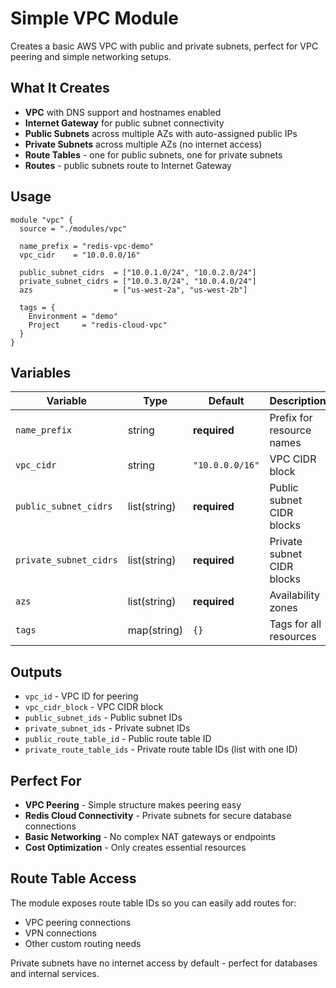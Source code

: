 # Simple VPC Module

Creates a basic AWS VPC with public and private subnets, perfect for VPC peering and simple networking setups.

## What It Creates

- **VPC** with DNS support and hostnames enabled
- **Internet Gateway** for public subnet connectivity  
- **Public Subnets** across multiple AZs with auto-assigned public IPs
- **Private Subnets** across multiple AZs (no internet access)
- **Route Tables** - one for public subnets, one for private subnets
- **Routes** - public subnets route to Internet Gateway

## Usage

```hcl
module "vpc" {
  source = "./modules/vpc"
  
  name_prefix = "redis-vpc-demo"
  vpc_cidr    = "10.0.0.0/16"
  
  public_subnet_cidrs  = ["10.0.1.0/24", "10.0.2.0/24"]
  private_subnet_cidrs = ["10.0.3.0/24", "10.0.4.0/24"]
  azs                  = ["us-west-2a", "us-west-2b"]
  
  tags = {
    Environment = "demo"
    Project     = "redis-cloud-vpc"
  }
}
```

## Variables

| Variable | Type | Default | Description |
|----------|------|---------|-------------|
| `name_prefix` | string | **required** | Prefix for resource names |
| `vpc_cidr` | string | `"10.0.0.0/16"` | VPC CIDR block |
| `public_subnet_cidrs` | list(string) | **required** | Public subnet CIDR blocks |
| `private_subnet_cidrs` | list(string) | **required** | Private subnet CIDR blocks |
| `azs` | list(string) | **required** | Availability zones |
| `tags` | map(string) | `{}` | Tags for all resources |

## Outputs

- `vpc_id` - VPC ID for peering
- `vpc_cidr_block` - VPC CIDR block
- `public_subnet_ids` - Public subnet IDs  
- `private_subnet_ids` - Private subnet IDs
- `public_route_table_id` - Public route table ID
- `private_route_table_ids` - Private route table IDs (list with one ID)

## Perfect For

- **VPC Peering** - Simple structure makes peering easy
- **Redis Cloud Connectivity** - Private subnets for secure database connections
- **Basic Networking** - No complex NAT gateways or endpoints
- **Cost Optimization** - Only creates essential resources

## Route Table Access

The module exposes route table IDs so you can easily add routes for:
- VPC peering connections
- VPN connections  
- Other custom routing needs

Private subnets have no internet access by default - perfect for databases and internal services.
